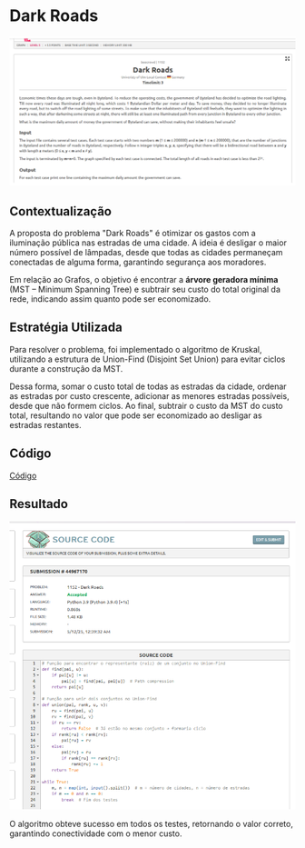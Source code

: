 # Dark Roads

![questao_darkroads](../../assets/dark_roads/dark_roads_questao.png)

## Contextualização

A proposta do problema "Dark Roads" é otimizar os gastos com a iluminação pública nas estradas de uma cidade. A ideia é desligar o maior número possível de lâmpadas, desde que todas as cidades permaneçam conectadas de alguma forma, garantindo segurança aos moradores.

Em relação ao Grafos, o objetivo é encontrar a **árvore geradora mínima** (MST – Minimum Spanning Tree) e subtrair seu custo do total original da rede, indicando assim quanto pode ser economizado.

## Estratégia Utilizada

Para resolver o problema, foi implementado o algoritmo de Kruskal, utilizando a estrutura de Union-Find (Disjoint Set Union) para evitar ciclos durante a construção da MST.

Dessa forma, somar o custo total de todas as estradas da cidade, ordenar as estradas por custo crescente, adicionar as menores estradas possíveis, desde que não formem ciclos. Ao final, subtrair o custo da MST do custo total, resultando no valor que pode ser economizado ao desligar as estradas restantes.

## Código

[Código](grafos-2/beecrowd-1152-dark_roads/dark_roads.py)


## Resultado

![codigo_darkroads](../../assets/dark_roads/dark_roads_accepted.png)

O algoritmo obteve sucesso em todos os testes, retornando o valor correto, garantindo conectividade com o menor custo.

